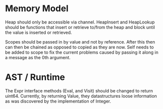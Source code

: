 Memory Model
============

Heap should only be accessible via channel.  HeapInsert and HeapLookup should be functions that insert or retrieve to/from the heap and block until the value is inserted or retrieved.

Scopes should be passed in by value and not by reference. After this then can then be chained as opposed to copied as they are now. Self needs to be added to scope to fix the current problems caused by passing it along in a message as the 0th argument.

AST / Runtime
=============

The Expr interface methods (Eval, and Visit) should be changed to return uint64.  Currently, by returning Value, they datastructures loose information as was discovered by the implementation of Integer.


